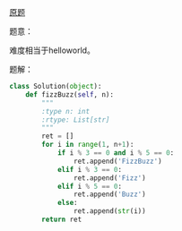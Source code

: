 [原题](https://leetcode.com/problems/fizz-buzz/)

题意：

难度相当于helloworld。

题解：

```Python
class Solution(object):
    def fizzBuzz(self, n):
        """
        :type n: int
        :rtype: List[str]
        """
        ret = []
        for i in range(1, n+1):
            if i % 3 == 0 and i % 5 == 0:
                ret.append('FizzBuzz')
            elif i % 3 == 0:
                ret.append('Fizz')
            elif i % 5 == 0:
                ret.append('Buzz')
            else:
                ret.append(str(i))
        return ret
```
